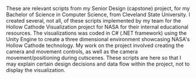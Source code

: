 These are relevant scripts from my Senior Design (capstone) project, for my Bachelor of Science in Computer Science, from Cleveland State University. I created several, not all, of these scripts implemented by my team for the Hollow Cathode Visualization project for NASA for their internal educational resources. 
The visualizations was coded in C# (.NET framework) using the Unity Engine to create a three dimensional environment showcasing NASA's Hollow Cathode technology. 
My work on the project involved creating the camera and movement controls, as well as the camera movement/positioning during cutscenes.
These scripts are here so that I may explain certain design decisions and data flow within the project, not to display the visualization. 
